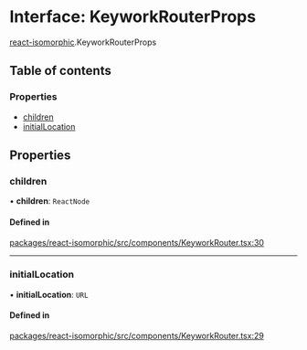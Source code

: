 # Interface: KeyworkRouterProps

[react-isomorphic](../modules/react_isomorphic.md).KeyworkRouterProps

## Table of contents

### Properties

- [children](react_isomorphic.KeyworkRouterProps.md#children)
- [initialLocation](react_isomorphic.KeyworkRouterProps.md#initiallocation)

## Properties

### children

• **children**: `ReactNode`

#### Defined in

[packages/react-isomorphic/src/components/KeyworkRouter.tsx:30](https://github.com/nirrius/keywork/blob/361509a/packages/react-isomorphic/src/components/KeyworkRouter.tsx#L30)

___

### initialLocation

• **initialLocation**: `URL`

#### Defined in

[packages/react-isomorphic/src/components/KeyworkRouter.tsx:29](https://github.com/nirrius/keywork/blob/361509a/packages/react-isomorphic/src/components/KeyworkRouter.tsx#L29)

